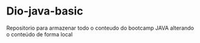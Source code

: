 # Dio-java-basic
Repositorio para armazenar todo o conteudo do bootcamp JAVA
alterando o conteúdo de forma local